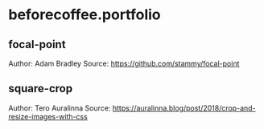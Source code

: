 # beforecoffee.portfolio

## focal-point
  Author: Adam Bradley
  Source: https://github.com/stammy/focal-point

## square-crop
  Author: Tero Auralinna
  Source: https://auralinna.blog/post/2018/crop-and-resize-images-with-css

##
